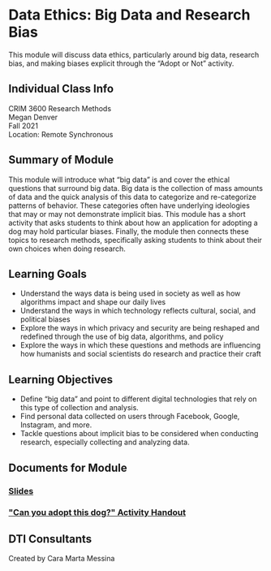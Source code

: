# Data Ethics: Big Data and Research Bias
This module will discuss data ethics, particularly around big data, research bias, and making biases explicit through the “Adopt or Not” activity.

## Individual Class Info
CRIM 3600 Research Methods
<br>
Megan Denver
<br>
Fall 2021
<br>
Location: Remote Synchronous
<br>

## Summary of Module
This module will introduce what “big data” is and cover the ethical questions that surround big data. Big data is the collection of mass amounts of data and the quick analysis of this data to categorize and re-categorize patterns of behavior. These categories often have underlying ideologies that may or may not demonstrate implicit bias. This module has a short activity that asks students to think about how an application for adopting a dog may hold particular biases. Finally, the module then connects these topics to research methods, specifically asking students to think about their own choices when doing research.

## Learning Goals
- Understand the ways data is being used in society as well as how algorithms impact and shape our daily lives
- Understand the ways in which technology reflects cultural, social, and political biases
- Explore the ways in which privacy and security are being reshaped and redefined through the use of big data, algorithms, and policy
- Explore the ways in which these questions and methods are influencing how humanists and social scientists do research and practice their craft


## Learning Objectives
- Define “big data” and point to different digital technologies that rely on this type of collection and analysis.
- Find personal data collected on users through Facebook, Google, Instagram, and more.
- Tackle questions about implicit bias to be considered when conducting research, especially collecting and analyzing data.

## Documents for Module

### [Slides](https://github.com/NULabNortheastern/digitalassignmentshowcase/blob/master/data-ethics/fa21-denver-crim3600-dataethics/Denver%20DE%20Slides%20FA2021.pdf)

### ["Can you adopt this dog?" Activity Handout](https://github.com/NULabNortheastern/digitalassignmentshowcase/blob/master/data-ethics/fa21-denver-crim3600-dataethics/Denver%20DE%20FA%202021_Copy%20of%20Can%20you%20adopt%20this%20dog%3F%20Handout.pdf)

## DTI Consultants
Created by Cara Marta Messina

